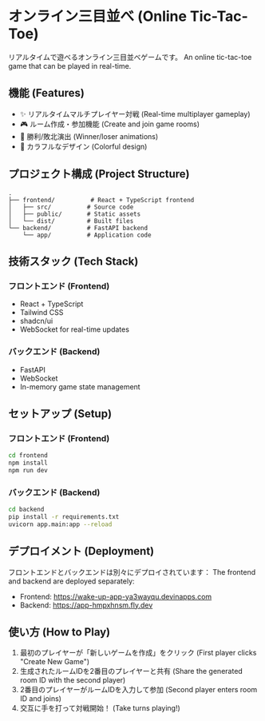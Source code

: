 # オンライン三目並べ (Online Tic-Tac-Toe)

リアルタイムで遊べるオンライン三目並べゲームです。
An online tic-tac-toe game that can be played in real-time.

## 機能 (Features)

- ✨ リアルタイムマルチプレイヤー対戦 (Real-time multiplayer gameplay)
- 🎮 ルーム作成・参加機能 (Create and join game rooms)
- 🎯 勝利/敗北演出 (Winner/loser animations)
- 🎨 カラフルなデザイン (Colorful design)

## プロジェクト構成 (Project Structure)

```
.
├── frontend/          # React + TypeScript frontend
│   ├── src/          # Source code
│   ├── public/       # Static assets
│   └── dist/         # Built files
└── backend/          # FastAPI backend
    └── app/          # Application code
```

## 技術スタック (Tech Stack)

### フロントエンド (Frontend)
- React + TypeScript
- Tailwind CSS
- shadcn/ui
- WebSocket for real-time updates

### バックエンド (Backend)
- FastAPI
- WebSocket
- In-memory game state management

## セットアップ (Setup)

### フロントエンド (Frontend)
```bash
cd frontend
npm install
npm run dev
```

### バックエンド (Backend)
```bash
cd backend
pip install -r requirements.txt
uvicorn app.main:app --reload
```

## デプロイメント (Deployment)

フロントエンドとバックエンドは別々にデプロイされています：
The frontend and backend are deployed separately:

- Frontend: https://wake-up-app-ya3wayqu.devinapps.com
- Backend: https://app-hmpxhnsm.fly.dev

## 使い方 (How to Play)

1. 最初のプレイヤーが「新しいゲームを作成」をクリック (First player clicks "Create New Game")
2. 生成されたルームIDを2番目のプレイヤーと共有 (Share the generated room ID with the second player)
3. 2番目のプレイヤーがルームIDを入力して参加 (Second player enters room ID and joins)
4. 交互に手を打って対戦開始！ (Take turns playing!)
